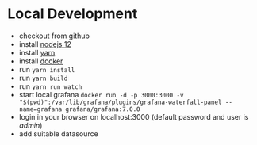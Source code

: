 # Local Development
- checkout from github
- install [nodejs 12](https://nodejs.org/en/download/)
- install [yarn](https://classic.yarnpkg.com/en/docs/install)
- install [docker](https://docs.docker.com/get-docker/)
- run `yarn install`
- run `yarn build`
- run `yarn run watch`
- start local grafana `docker run -d -p 3000:3000 -v "$(pwd)":/var/lib/grafana/plugins/grafana-waterfall-panel --name=grafana grafana/grafana:7.0.0`
- login in your browser on localhost:3000 (default password and user is _admin_)
- add suitable datasource
